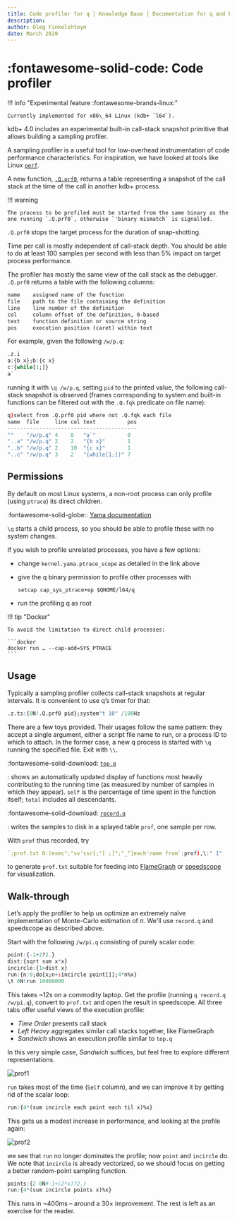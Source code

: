 ```yaml
---
title: Code profiler for q | Knowledge Base | Documentation for q and kdb+
description:
author: Oleg Finkelshteyn
date: March 2020
---
```

# :fontawesome-solid-code: Code profiler




!!! info "Experimental feature :fontawesome-brands-linux:"

    Currently implemented for x86\_64 Linux (kdb+ `l64`).

kdb+ 4.0 includes an experimental built-in call-stack snapshot primitive that allows building a sampling profiler.


A sampling profiler is a useful tool for low-overhead instrumentation of code performance characteristics. For inspiration, we have looked at tools like Linux [`perf`](http://www.brendangregg.com/perf.html).

A new function, [`.Q.prf0`](../ref/dotq.md#prf0-code-profiler), returns a table representing a snapshot of the call stack at the time of the call in another kdb+ process.

!!! warning

    The process to be profiled must be started from the same binary as the one running `.Q.prf0`, otherwise `'binary mismatch` is signalled.

`.Q.prf0` stops the target process for the duration of snap-shotting.

Time per call is mostly independent of call-stack depth. You should be able to do at least 100 samples per second with less than 5% impact on target process performance.

The profiler has mostly the same view of the call stack as the debugger. `.Q.prf0` returns a table with the following columns:

```txt
name    assigned name of the function
file    path to the file containing the definition
line    line number of the definition
col     column offset of the definition, 0-based
text    function definition or source string
pos     execution position (caret) within text
```

For example, given the following `/w/p.q`:

```q
.z.i
a:{b x};b:{c x}
c:{while[1;]}
a`
```

running it with `\q /w/p.q`, setting `pid` to the printed value, the following call-stack snapshot is observed (frames corresponding to system and built-in functions can be filtered out with the `.Q.fqk` predicate on file name):

```q
q)select from .Q.prf0 pid where not .Q.fqk each file
name  file     line col text          pos
-----------------------------------------
""    "/w/p.q" 4    0   "a`"          0
"..a" "/w/p.q" 2    2   "{b x}"       1
"..b" "/w/p.q" 2    10  "{c x}"       1
"..c" "/w/p.q" 3    2   "{while[1;]}" 7
```


## Permissions

By default on most Linux systems, a non-root process can only profile (using `ptrace`) its direct children. 

:fontawesome-solid-globe::
[Yama documentation](https://www.kernel.org/doc/Documentation/security/Yama.txt"kernel.org")

`\q` starts a child process, so you should be able to profile these with no system changes.

If you wish to profile unrelated processes, you have a few options:

-   change `kernel.yama.ptrace_scope` as detailed in the link above
-   give the q binary permission to profile other processes with

    `setcap cap_sys_ptrace+ep $QHOME/l64/q`

-   run the profiling q as root

!!! tip "Docker"

    To avoid the limitation to direct child processes:

    ```docker
    docker run … --cap-add=SYS_PTRACE
    ```


## Usage

Typically a sampling profiler collects call-stack snapshots at regular intervals. It is convenient to use q’s timer for that:

```q
.z.ts:{0N!.Q.prf0 pid};system"t 10" /100Hz
```

There are a few toys provided. Their usages follow the same pattern: they accept a single argument, either a script file name to run, or a process ID to which to attach. In the former case, a new q process is started with `\q` running the specified file. Exit with `\\`.

:fontawesome-solid-download: [`top.q`](assets/top.q "Download")

: shows an automatically updated display of functions most heavily contributing to the running time (as measured by number of samples in which they appear). `self` is the percentage of time spent in the function itself; `total` includes all descendants.

:fontawesome-solid-download: [`record.q`](assets/record.q "Download")

: writes the samples to disk in a splayed table `prof`, one sample per row.

With `prof` thus recorded, try

```q
`:prof.txt 0:(exec";"sv'ssr[;"[ ;]";"_"]each'name from`:prof),\:" 1"
```

to generate `prof.txt` suitable for feeding into
[FlameGraph](https://github.com/brendangregg/FlameGraph/blob/master/flamegraph.pl) or [speedscope](https://speedscope.app) for visualization.


## Walk-through

Let’s apply the profiler to help us optimize an extremely naïve implementation of Monte-Carlo estimation of π. We'll use `record.q` and speedscope as described above.

Start with the following `/w/pi.q` consisting of purely scalar code:

```q
point:{-1+2?2.}
dist:{sqrt sum x*x}
incircle:{1>dist x}
run:{n:0;do[x;n+:incircle point[]];4*n%x}
\t 0N!run 10000000
```

This takes ~12s on a commodity laptop. Get the profile (running `q record.q /w/pi.q`), convert to `prof.txt` and open the result in speedscope. All three tabs offer useful views of the execution profile:

- *Time Order* presents call stack
- *Left Heavy* aggregates similar call stacks together, like FlameGraph
- *Sandwich* shows an execution profile similar to `top.q`

In this very simple case, *Sandwich* suffices, but feel free to explore different representations.

![prof1](../img/prof1.png)

`run` takes most of the time (`Self` column), and we can improve it by getting rid of the scalar loop:

```q
run:{4*(sum incircle each point each til x)%x}
```

This gets us a modest increase in performance, and looking at the profile again:

![prof2](../img/prof2.png)

we see that `run` no longer dominates the profile; now `point` and `incircle` do. We note that `incircle` is already vectorized, so we should focus on getting a better random-point sampling function.

```q
points:{2 0N#-1+(2*x)?2.}
run:{4*(sum incircle points x)%x}
```

This runs in ~400ms – around a 30× improvement. The rest is left as an exercise for the reader.

